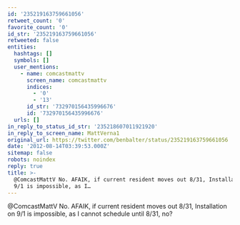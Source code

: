 ```yaml
---
id: '235219163759661056'
retweet_count: '0'
favorite_count: '0'
id_str: '235219163759661056'
retweeted: false
entities:
  hashtags: []
  symbols: []
  user_mentions:
    - name: comcastmattv
      screen_name: comcastmattv
      indices:
        - '0'
        - '13'
      id_str: '732970156435996676'
      id: '732970156435996676'
  urls: []
in_reply_to_status_id_str: '235218607011921920'
in_reply_to_screen_name: MattVerna1
original_url: https://twitter.com/benbalter/status/235219163759661056
date: '2012-08-14T03:39:53.000Z'
sitemap: false
robots: noindex
reply: true
title: >-
  @ComcastMattV No. AFAIK, if current resident moves out 8/31, Installation on
  9/1 is impossible, as I…
---
```


@ComcastMattV No. AFAIK, if current resident moves out 8/31, Installation on 9/1 is impossible, as I cannot schedule until 8/31, no?